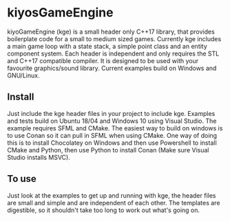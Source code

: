 # kiyosGameEngine
kiyoGameEngine (kge) is a small header only C++17 library, that provides boilerplate code for a small to medium sized games. Currently kge includes a main game loop with a state stack, a simple point class and an entity component system. Each header is independent and only requires the STL and C++17 compatible compiler. It is designed to be used with your favourite graphics/sound library. Current examples build on Windows and GNU/Linux.

## Install
Just include the kge header files in your project to include kge. Examples and tests build on Ubuntu 18/04 and Windows 10 using Visual Studio. The example requires SFML and CMake. The easiest way to build on windows is to use Conan so it can pull in SFML when using CMake. One way of doing this is to install Chocolatey on Windows and then use Powershell to install CMake and Python, then use Python to install Conan (Make sure Visual Studio installs MSVC).

## To use 
Just look at the examples to get up and running with kge, the header files are small and simple and are independent of each other. The templates are digestible, so it shouldn't take too long to work out what's going on. 

